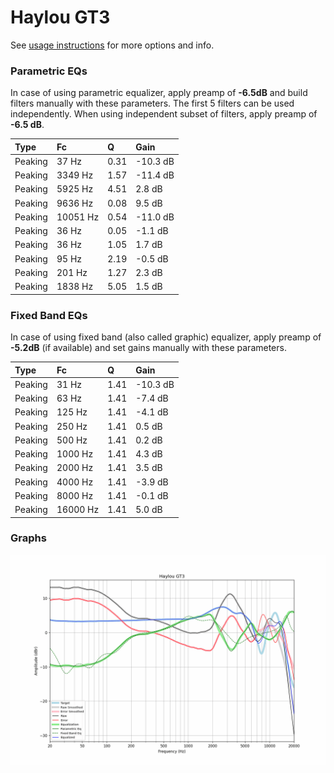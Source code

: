 # Haylou GT3
See [usage instructions](https://github.com/jaakkopasanen/AutoEq#usage) for more options and info.

### Parametric EQs
In case of using parametric equalizer, apply preamp of **-6.5dB** and build filters manually
with these parameters. The first 5 filters can be used independently.
When using independent subset of filters, apply preamp of **-6.5 dB**.

| Type    | Fc       |    Q | Gain     |
|:--------|:---------|:-----|:---------|
| Peaking | 37 Hz    | 0.31 | -10.3 dB |
| Peaking | 3349 Hz  | 1.57 | -11.4 dB |
| Peaking | 5925 Hz  | 4.51 | 2.8 dB   |
| Peaking | 9636 Hz  | 0.08 | 9.5 dB   |
| Peaking | 10051 Hz | 0.54 | -11.0 dB |
| Peaking | 36 Hz    | 0.05 | -1.1 dB  |
| Peaking | 36 Hz    | 1.05 | 1.7 dB   |
| Peaking | 95 Hz    | 2.19 | -0.5 dB  |
| Peaking | 201 Hz   | 1.27 | 2.3 dB   |
| Peaking | 1838 Hz  | 5.05 | 1.5 dB   |

### Fixed Band EQs
In case of using fixed band (also called graphic) equalizer, apply preamp of **-5.2dB**
(if available) and set gains manually with these parameters.

| Type    | Fc       |    Q | Gain     |
|:--------|:---------|:-----|:---------|
| Peaking | 31 Hz    | 1.41 | -10.3 dB |
| Peaking | 63 Hz    | 1.41 | -7.4 dB  |
| Peaking | 125 Hz   | 1.41 | -4.1 dB  |
| Peaking | 250 Hz   | 1.41 | 0.5 dB   |
| Peaking | 500 Hz   | 1.41 | 0.2 dB   |
| Peaking | 1000 Hz  | 1.41 | 4.3 dB   |
| Peaking | 2000 Hz  | 1.41 | 3.5 dB   |
| Peaking | 4000 Hz  | 1.41 | -3.9 dB  |
| Peaking | 8000 Hz  | 1.41 | -0.1 dB  |
| Peaking | 16000 Hz | 1.41 | 5.0 dB   |

### Graphs
![](./Haylou%20GT3.png)
